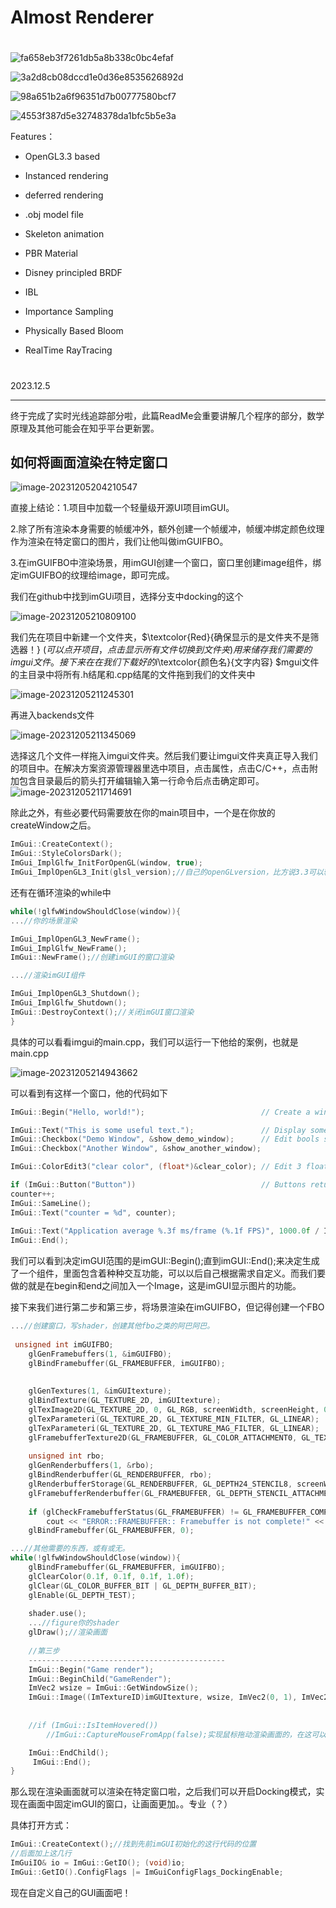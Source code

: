 # Almost Renderer

# 



![fa658eb3f7261db5a8b338c0bc4efaf](image/1701954700724.jpg)

![3a2d8cb08dccd1e0d36e8535626892d](image/1701954764250.jpg)

![98a651b2a6f96351d7b00777580bcf7](image/fa658eb3f7261db5a8b338c0bc4efaf.png)

![4553f387d5e32748378da1bfc5b5e3a](image/1701955371475.jpg)



Features：

- OpenGL3.3 based

- Instanced rendering

- deferred rendering

- .obj model file

- Skeleton animation

- PBR Material

- Disney principled BRDF

- IBL

- Importance Sampling

- Physically Based Bloom

- RealTime RayTracing

  # 

2023.12.5

------

终于完成了实时光线追踪部分啦，此篇ReadMe会重要讲解几个程序的部分，数学原理及其他可能会在知乎平台更新罢。

## 如何将画面渲染在特定窗口

![image-20231205204210547](image/image-20231205204210547.png)

直接上结论：1.项目中加载一个轻量级开源UI项目imGUI。

​					   2.除了所有渲染本身需要的帧缓冲外，额外创建一个帧缓冲，帧缓冲绑定颜色纹理作为渲染在特定窗口的图片，我们让他叫做imGUIFBO。

​					   3.在imGUIFBO中渲染场景，用imGUI创建一个窗口，窗口里创建image组件，绑定imGUIFBO的纹理给image，即可完成。



我们在github中找到imGUi项目，选择分支中docking的这个

![image-20231205210809100](image/image-20231205210809100.png)

我们先在项目中新建一个文件夹，$\textcolor{Red}{确保显示的是文件夹不是筛选器！} $(可以点开项目，点击显示所有文件切换到文件夹)用来储存我们需要的imgui文件。接下来在在我们下载好的i$\textcolor{颜色名}{文字内容} $mgui文件的主目录中将所有.h结尾和.cpp结尾的文件拖到我们的文件夹中

![image-20231205211245301](image/image-20231205211245301.png)

再进入backends文件

![image-20231205211345069](image/image-20231205211345069.png)

选择这几个文件一样拖入imgui文件夹。然后我们要让imgui文件夹真正导入我们的项目中。在解决方案资源管理器里选中项目，点击属性，点击C/C++，点击附加包含目录最后的箭头打开编辑输入第一行命令后点击确定即可。![image-20231205211714691](image/image-20231205211714691.png)

除此之外，有些必要代码需要放在你的main项目中，一个是在你放的createWindow之后。

```C++
ImGui::CreateContext();
ImGui::StyleColorsDark();
ImGui_ImplGlfw_InitForOpenGL(window, true);
ImGui_ImplOpenGL3_Init(glsl_version);//自己的openGLversion，比方说3.3可以输入"#version 330 core"
```

还有在循环渲染的while中

```C++
while(!glfwWindowShouldClose(window)){
...//你的场景渲染

ImGui_ImplOpenGL3_NewFrame();
ImGui_ImplGlfw_NewFrame();
ImGui::NewFrame();//创建imGUI的窗口渲染

...//渲染imGUI组件

ImGui_ImplOpenGL3_Shutdown();
ImGui_ImplGlfw_Shutdown();
ImGui::DestroyContext();//关闭imGUI窗口渲染
}
```

具体的可以看看imgui的main.cpp，我们可以运行一下他给的案例，也就是main.cpp

![image-20231205214943662](image/image-20231205214943662.png)

可以看到有这样一个窗口，他的代码如下

```C++
ImGui::Begin("Hello, world!");                          // Create a window called "Hello, world!" and append into it.

ImGui::Text("This is some useful text.");               // Display some text (you can use a format strings too)
ImGui::Checkbox("Demo Window", &show_demo_window);      // Edit bools storing our window open/close state
ImGui::Checkbox("Another Window", &show_another_window);

ImGui::ColorEdit3("clear color", (float*)&clear_color); // Edit 3 floats representing a color

if (ImGui::Button("Button"))                            // Buttons return true when clicked (most widgets return true when edited/activated)
counter++;
ImGui::SameLine();
ImGui::Text("counter = %d", counter);
            
ImGui::Text("Application average %.3f ms/frame (%.1f FPS)", 1000.0f / ImGui::GetIO().Framerate, ImGui::GetIO().Framerate);
ImGui::End();
```

我们可以看到决定imGUI范围的是imGUI::Begin();直到imGUI::End();来决定生成了一个组件，里面包含着种种交互功能，可以以后自己根据需求自定义。而我们要做的就是在begin和end之间加入一个Image，这是imGUI显示图片的功能。

接下来我们进行第二步和第三步，将场景渲染在imGUIFBO，但记得创建一个FBO

```C++
...//创建窗口，写shader，创建其他fbo之类的阿巴阿巴。
    
 unsigned int imGUIFBO;
    glGenFramebuffers(1, &imGUIFBO);
    glBindFramebuffer(GL_FRAMEBUFFER, imGUIFBO);
    
    
    glGenTextures(1, &imGUItexture);
    glBindTexture(GL_TEXTURE_2D, imGUItexture);
    glTexImage2D(GL_TEXTURE_2D, 0, GL_RGB, screenWidth, screenHeight, 0, GL_RGB, GL_UNSIGNED_BYTE, NULL);
    glTexParameteri(GL_TEXTURE_2D, GL_TEXTURE_MIN_FILTER, GL_LINEAR);
    glTexParameteri(GL_TEXTURE_2D, GL_TEXTURE_MAG_FILTER, GL_LINEAR);
    glFramebufferTexture2D(GL_FRAMEBUFFER, GL_COLOR_ATTACHMENT0, GL_TEXTURE_2D, imGUItexture, 0);
    
    unsigned int rbo;
    glGenRenderbuffers(1, &rbo);
    glBindRenderbuffer(GL_RENDERBUFFER, rbo);
    glRenderbufferStorage(GL_RENDERBUFFER, GL_DEPTH24_STENCIL8, screenWidth, screenHeight);
    glFramebufferRenderbuffer(GL_FRAMEBUFFER, GL_DEPTH_STENCIL_ATTACHMENT, GL_RENDERBUFFER, rbo); 
    
    if (glCheckFramebufferStatus(GL_FRAMEBUFFER) != GL_FRAMEBUFFER_COMPLETE)
        cout << "ERROR::FRAMEBUFFER:: Framebuffer is not complete!" << endl;
    glBindFramebuffer(GL_FRAMEBUFFER, 0);

...//其他需要的东西，或有或无。
while(!glfwWindowShouldClose(window)){
    glBindFramebuffer(GL_FRAMEBUFFER, imGUIFBO);
    glClearColor(0.1f, 0.1f, 0.1f, 1.0f);
    glClear(GL_COLOR_BUFFER_BIT | GL_DEPTH_BUFFER_BIT);
    glEnable(GL_DEPTH_TEST);
    
    shader.use();
    ...//figure你的shader
    glDraw();//渲染画面
    
    //第三步
    --------------------------------------------
    ImGui::Begin("Game render");
    ImGui::BeginChild("GameRender");
    ImVec2 wsize = ImGui::GetWindowSize();
    ImGui::Image((ImTextureID)imGUItexture, wsize, ImVec2(0, 1), ImVec2(1, 0));//这里传入Image纹理是倒过来的，所以我们在最后输入参数的的时候不能传入ImVec2(0,0)和ImVec2(1,1),而是要这么输入参数
    
    
    //if (ImGui::IsItemHovered())
      	//ImGui::CaptureMouseFromApp(false);实现鼠标拖动渲染画面的，在这可以忽略

    ImGui::EndChild();
     ImGui::End();
}
```

那么现在渲染画面就可以渲染在特定窗口啦，之后我们可以开启Docking模式，实现在画面中固定imGUI的窗口，让画面更加。。专业（？）

具体打开方式：

```C++
ImGui::CreateContext();//找到先前imGUI初始化的这行代码的位置
//后面加上这几行
ImGuiIO& io = ImGui::GetIO(); (void)io;
ImGui::GetIO().ConfigFlags |= ImGuiConfigFlags_DockingEnable;
```

现在自定义自己的GUI画面吧！
